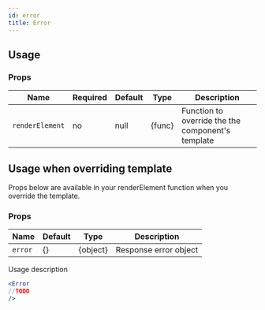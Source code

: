 ```yaml
---
id: error
title: Error
---
```

## Usage

### Props

| Name              | Required  | Default       | Type      | Description           |
| ------------------|-----------|---------------| ----------|-----------------------|
| ``renderElement`` | no        |  null         | {func}    | Function to override the the component's template |




## Usage when overriding template

Props below are available in your renderElement function when you override the template.

### Props

| Name              | Default       | Type      | Description             |
| ------------------|---------------| ----------|-------------------------|
| ``error``         | {}            | {object}  | Response error object   |

Usage description
```jsx
<Error
//TODO
/>
```
